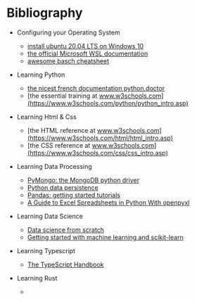 # Bibliography

+ Configuring your Operating System

  + [install ubuntu 20.04 LTS on Windows 10](https://www.microsoft.com/en-us/p/ubuntu-2004-lts/9n6svws3rx71)
  + [the official Microsoft WSL documentation](https://docs.microsoft.com/en-us/windows/wsl/about)
  + [awesome basch cheatsheet](https://github.com/LeCoupa/awesome-cheatsheets/blob/master/languages/bash.sh)

+ Learning Python

  + [the nicest french documentation python.doctor](https://python.doctor/)
  + [the essential training at www.w3schools.com](https://www.w3schools.com/python/python_intro.asp)

+ Learning Html & Css

  + [the HTML reference at www.w3schools.com](https://www.w3schools.com/html/html_intro.asp)
  + [the CSS reference at www.w3schools.com](https://www.w3schools.com/css/css_intro.asp)

+ Learning Data Processing

  + [PyMongo: the MongoDB python driver](https://docs.mongodb.com/drivers/pymongo)
  + [Python data persistence](https://www.tutorialspoint.com/python_data_persistence/python_data_persistence_tutorial.pdf)
  + [Pandas: getting started tutorials](https://pandas.pydata.org/docs/getting_started/intro_tutorials/index.html)
  + [A Guide to Excel Spreadsheets in Python With openpyxl](https://realpython.com/openpyxl-excel-spreadsheets-python/#appending-new-data)

+ Learning Data Science

  + [Data science from scratch](https://www.oreilly.com/library/view/data-science-from/9781492041122/)
  + [Getting started with machine learning and scikit-learn](https://scikit-learn.org/stable/getting_started.html)

+ Learning Typescript

  + [The TypeScript Handbook](https://www.typescriptlang.org/docs/handbook/intro.html)

+ Learning Rust

  + []()
